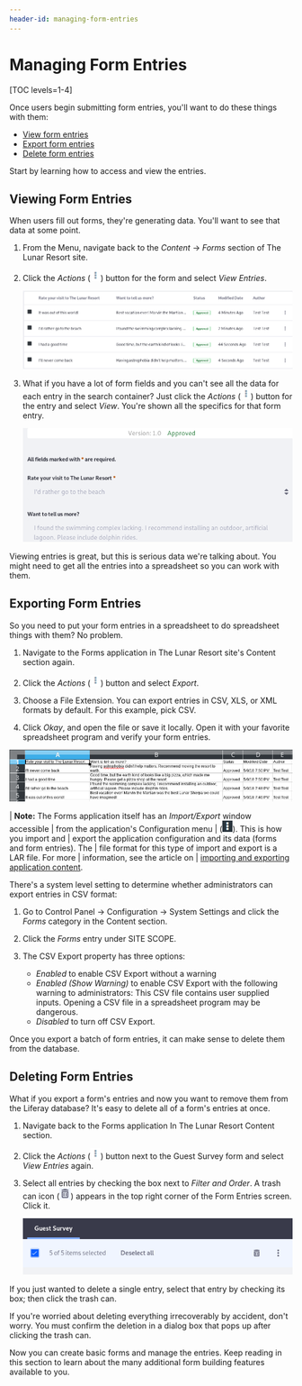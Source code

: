 ```yaml
---
header-id: managing-form-entries
---
```


# Managing Form Entries

[TOC levels=1-4]

Once users begin submitting form entries, you'll want to do these things with
them:

- [View form entries](#viewing-form-entries)
- [Export form entries](#exporting-form-entries)
- [Delete form entries](#deleting-form-entries)

Start by learning how to access and view the entries.

## Viewing Form Entries

When users fill out forms, they're generating data. You'll want to see that data
at some point. 

1.  From the Menu, navigate back to the *Content* &rarr; *Forms* section of The
    Lunar Resort site.

2.  Click the *Actions* (![Actions](../../images/icon-actions.png)) button for
    the form and select *View Entries*.

    ![Figure 1: You can view the entries right in the Forms application. ](../../images/forms-view-entries.png)

3.  What if you have a lot of form fields and you can't see all the data for
    each entry in the search container? Just click the *Actions*
    (![Actions](../../images/icon-actions.png)) button for the entry and select
    *View*. You're shown all the specifics for that form entry.

    ![Figure 2: You can view a single entry right in the Forms application.](../../images/forms-view-entry.png)

Viewing entries is great, but this is serious data we're talking about. You
might need to get all the entries into a spreadsheet so you can work with them. 

## Exporting Form Entries

So you need to put your form entries in a spreadsheet to do spreadsheet things
with them? No problem.

1.  Navigate to the Forms application in The Lunar Resort site's Content section
    again.

2.  Click the *Actions* (![Actions](../../images/icon-actions.png)) button and
    select *Export*. 

3.  Choose a File Extension. You can export entries in CSV, XLS, or XML formats 
    by default. For this example, pick CSV.

4.  Click *Okay*, and open the file or save it locally. Open it with your
    favorite spreadsheet program and verify your form entries.

![Figure 3: You can export entries as CSV, XLS, or XML.](../../images/forms-export-csv.png)

| **Note:** The Forms application itself has an *Import/Export* window accessible
| from the application's Configuration menu
| (![Configuration](../../images/icon-options.png)). This is how you import and
| export the application configuration and its data (forms and form entries). The
| file format for this type of import and export is a LAR file. For more
| information, see the article on
| [importing and exporting application content](/docs/7-1/user/-/knowledge_base/u/importing-exporting-pages-and-content).

There's a system level setting to determine whether administrators can export
entries in CSV format:

1.  Go to Control Panel &rarr; Configuration &rarr; System Settings and click
    the *Forms* category in the Content section.

2.  Click the *Forms* entry under SITE SCOPE.

3.  The CSV Export property has three options:

    - *Enabled* to enable CSV Export without a warning
    - *Enabled (Show Warning)* to enable CSV Export with the following warning
        to administrators:
            This CSV file contains user supplied inputs. 
            Opening a CSV file in a spreadsheet program may be dangerous.
    - *Disabled* to turn off CSV Export.

Once you export a batch of form entries, it can make sense to delete them from
the database.

## Deleting Form Entries

What if you export a form's entries and now you want to remove them from the
Liferay database? It's easy to delete all of a form's entries at once.

1.  Navigate back to the Forms application In The Lunar Resort Content section.

2.  Click the *Actions* (![Actions](../../images/icon-actions.png)) button next
    to the Guest Survey form and select *View Entries* again.

3.  Select all entries by checking the box next to *Filter and Order*. A trash 
    can icon
    (![Trash](../../images/icon-trash.png)) appears in the top right corner of 
    the Form Entries screen. Click it.

    ![Figure 4: Delete all form entries in one fell swoop.](../../images/forms-delete-entries.png)

If you just wanted to delete a single entry, select that entry by checking its
box; then click the trash can.

If you're worried about deleting everything irrecoverably by accident, don't
worry. You must confirm the deletion in a dialog box that pops up after clicking
the trash can.

Now you can create basic forms and manage the entries. Keep reading in this
section to learn about the many additional form building features available to
you.
